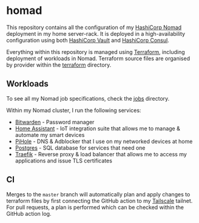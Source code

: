 # homad

This repository contains all the configuration of my [HashiCorp Nomad](https://nomadproject.io) deployment in my
home server-rack. It is deployed in a high-availability configuration using both [HashiCorp Vault](https://www.vaultproject.io/)
and [HashiCorp Consul](https://www.consul.io/).

Everything within this repository is managed using [Terraform](https://www.terraform.io/), including deployment of
workloads in Nomad. Terraform source files are organised by provider within the [terraform](./terraform) directory.

## Workloads

To see all my Nomad job specifications, check the [jobs](terraform/nomad/jobs) directory.

Within my Nomad cluster, I run the following services:

* [Bitwarden](https://bitwarden.com/) - Password manager
* [Home Assistant](https://www.home-assistant.io/) - IoT integration suite that allows me to manage & automate my smart devices
* [PiHole](https://pi-hole.net/) - DNS & Adblocker that I use on my networked devices at home
* [Postgres](https://www.postgresql.org/) - SQL database for services that need one
* [Traefik](https://traefik.io/) - Reverse proxy & load balancer that allows me to access my applications and issue TLS certificates

## CI

Merges to the `master` branch will automatically plan and apply changes to terraform files by first connecting the
GitHub action to my [Tailscale](https://tailscale.com/) tailnet. For pull requests, a plan is performed which can be checked within the
GitHub action log.
